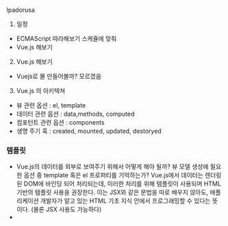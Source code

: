Ipadorusa

1. 일정
  - ECMAScript 따라해보기 스케쥴에 맞춰
  - Vue.js 해보기
2. Vue.js 해보기
  - Vuejs로 몰 만들어볼까? 모르겠음

3. Vue.js 의 아키텍쳐
  - 뷰 관련 옵션 : el, template
  - 데이터 관련 옵션 : data,methods, computed
  - 컴포턴트 관련 옵션 : components
  - 생명 주기 훅 : created, mounted, updated, destoryed

### 템플릿
- Vue.js의 데이터를 외부로 보여주기 위해서 어떻게 해야 될까? 뷰 모델 생성에 필요한 옵션 중 template 혹은 el 프로퍼티를 기억하는가? Vue.js에서 데이터는 렌더링 된 DOM에 바인딩 되어 처리되는데, 이러한 처리를 위해 템플릿이 사용되며 HTML 기반의 템플릿 사용을 권장한다. 이는 JSX와 같은 문법을 따로 배우지 않아도, 애플리케이션 개발자가 알고 있는 HTML 기초 지식 안에서 프로그래밍할 수 있다는 뜻이다. (물론 JSX 사용도 가능하다)
- 

